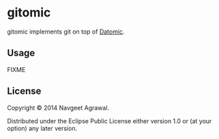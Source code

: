 # gitomic

gitomic implements git on top of [Datomic](http://www.datomic.com/).

## Usage

FIXME

## License

Copyright © 2014 Navgeet Agrawal.

Distributed under the Eclipse Public License either version 1.0 or (at
your option) any later version.
